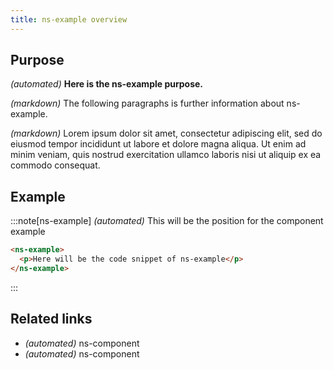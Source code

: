 ```yaml
---
title: ns-example overview
---
```


## Purpose

_(automated)_ **Here is the ns-example purpose.**

_(markdown)_ The following paragraphs is further information about ns-example.

_(markdown)_ Lorem ipsum dolor sit amet, consectetur adipiscing elit, sed do eiusmod tempor incididunt ut labore et dolore magna aliqua. Ut enim ad minim veniam, quis nostrud exercitation ullamco laboris nisi ut aliquip ex ea commodo consequat.

## Example

:::note[ns-example]
_(automated)_ This will be the position for the component example

```html
<ns-example>
  <p>Here will be the code snippet of ns-example</p>
</ns-example>
```
:::

## Related links

- _(automated)_ ns-component
- _(automated)_ ns-component
